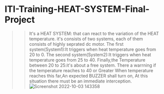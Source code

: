 # ITI-Training-HEAT-SYSTEM-Final-Project
>>It's a HEAT SYSTEM: that can react to the variation of the HEAT temperature. 
>>it's consists of two systems, each of them consists of highly seprated dc motor.
>>The first system(System1):It triggers when heat temperature goes from 20 to 0. 
>>The second system(System2):It triggers when heat temperature goes from 25 to 40.
>>Finally,the Temperature between 20 to 25:it's about a free system. 
>>There a warrning if the temperature reaches to 40 or Greater 
>>When temperature reaches this far,An expected BUZZER shall turn on, At this situation  there must be an immediate interception.
![Screenshot 2022-10-03 143358](https://user-images.githubusercontent.com/70311284/193577761-df2a0437-c30e-45ab-89fc-5a7e3359fcff.png)
